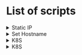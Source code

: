 # List of scripts

<details>
  <summary>Static IP</summary>

# Setup Static IP

This script configures a static IP address on an Ubuntu machine using Netplan.

---

### 1. Download the Script
```bash
wget -O static_ip_setup.sh https://raw.githubusercontent.com/Axande/Scripting/refs/heads/main/Ubuntu/static_ip_setup.sh
```

### 2. Run the Script
```bash
chmod +x static_ip_setup.sh
sudo ./static_ip_setup.sh
```

### 3. Reboot
```bash
sudo reboot
```
</details>

<!-- Set Hostname -->

<details> 
  <summary>Set Hostname</summary>

# Update hostname

This script updates the hostname of an Ubuntu machine.

---

### 1. Download the Script
```bash
wget -O update_hostname.sh https://raw.githubusercontent.com/Axande/Scripting/refs/heads/main/Ubuntu/update_hostname.sh
```

### 2. Run the Script
```bash
chmod +x update_hostname.sh
sudo ./update_hostname.sh
```

</details>


</details>

<!-- K8S -->

<details> 
  <summary>K8S</summary>

# Setup K8S

This script sets up kubernetes.

```bash
wget -O setup_k8s.sh https://raw.githubusercontent.com/Axande/Scripting/refs/heads/main/k8s/setup_k8s.sh

curl -o setup_k8s.sh -H "Cache-Control: no-cache" "https://raw.githubusercontent.com/Axande/Scripting/refs/heads/main/k8s/setup_k8s.sh?$(date +%s)"

chmod +x setup_k8s.sh
sudo ./setup_k8s.sh
```

</details>

<details> 
  <summary>K8S</summary>

# Setup K8S

This script sets up kubernetes.

```bash
wget -O setup_github.sh https://raw.githubusercontent.com/Axande/Scripting/refs/heads/main/k8s/setup_github.sh

chmod +x setup_github.sh
sudo ./setup_github.sh
```

</details>